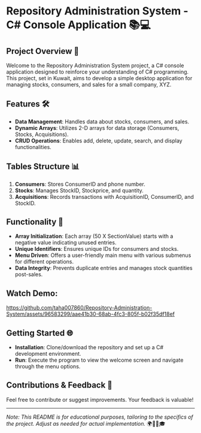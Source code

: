 # Repository Administration System - C# Console Application 📚💻

## Project Overview 🌟
Welcome to the Repository Administration System project, a C# console application designed to reinforce your understanding of C# programming. This project, set in Kuwait, aims to develop a simple desktop application for managing stocks, consumers, and sales for a small company, XYZ.

## Features 🛠️
- **Data Management**: Handles data about stocks, consumers, and sales.
- **Dynamic Arrays**: Utilizes 2-D arrays for data storage (Consumers, Stocks, Acquisitions).
- **CRUD Operations**: Enables add, delete, update, search, and display functionalities.

## Tables Structure 📊
1. **Consumers**: Stores ConsumerID and phone number.
2. **Stocks**: Manages StockID, Stockprice, and quantity.
3. **Acquisitions**: Records transactions with AcquisitionID, ConsumerID, and StockID.

## Functionality 🚀
- **Array Initialization**: Each array (50 X SectionValue) starts with a negative value indicating unused entries.
- **Unique Identifiers**: Ensures unique IDs for consumers and stocks.
- **Menu Driven**: Offers a user-friendly main menu with various submenus for different operations.
- **Data Integrity**: Prevents duplicate entries and manages stock quantities post-sales.

## Watch Demo:
https://github.com/taha007860/Repository-Administration-System/assets/96583299/aae41b30-68ab-4fc3-805f-b02f35df18ef

## Getting Started 🌐
- **Installation**: Clone/download the repository and set up a C# development environment.
- **Run**: Execute the program to view the welcome screen and navigate through the menu options.

## Contributions & Feedback 🤝
Feel free to contribute or suggest improvements. Your feedback is valuable!

---

*Note: This README is for educational purposes, tailoring to the specifics of the project. Adjust as needed for actual implementation.* 🌍👩‍💻🎓

